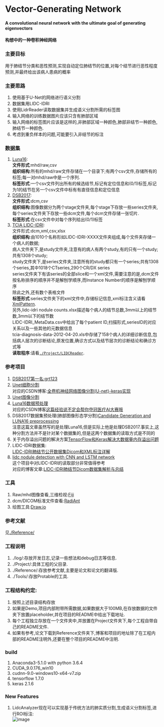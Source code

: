 Vector-Generating Network
======================
#### A convolutional neural network with the ultimate goal of generating eigenvectors
#### 构想中的一种卷积神经网络


### 主要目标
用于肺结节分类和恶性预测,实现自动定位肺结节的位置,对每个结节进行恶性程度预测,并最终给出该病人患病的概率<br>

### 主要思路
1. 使用基于U-Net的网络进行语义分割<br>
2. 数据集用LIDC-IDRI<br>
3. 使用LidrReader读取数据集并生成语义分割所需的标签图<br>
4. 输入网络的训练数据图片应该只含有肺部区域<br>
5. 输入网络的标签图片应该是这样的,非肺部区域一种颜色,肺部非结节一种颜色,肺结节一种颜色.<br>
6. 考虑到重负样本的问题,可能要引入非结节的标注<br>

### 数据集
1. [Luna16](https://luna16.grand-challenge.org/):<br>
   **文件形式**:mhd/raw,csv<br>
   **组织结构**:所有的mhd/raw文件存储在一个目录下;有两个csv文件,存储所有的标签;每一对mhd/raw中是一个序列.<br>
   **标签形式**:一个csv文件列出所有的候选结节,标记有定位信息和(0/1)标签,标记为1的结节在另一个csv文件中标有有直径信息和定位信息<br>
2. [DSB2017](https://www.kaggle.com/c/data-science-bowl-2017):<br>
   **文件形式**:dcm,csv<br>
   **组织结构**:图像数据分为两个stage文件夹,每个stage下存放一些series文件夹,每个series文件夹下存放一些dcm文件,每个dcm文件存储一张切片.<br>
   **标签形式**:在csv文件中对每个序列给出(0/1)标签<br>
3. [TCIA LIDC-IDRI](https://wiki.cancerimagingarchive.net/display/Public/LIDC-IDRI):<br>
   文件形式:dcm,xml,csv,xlsx<br>
   **组织结构**:由1010个名称形如LIDC-IDRI-XXXX文件夹组成,每个文件夹存储一个病人的数据;<br>
           病人文件夹下,是study文件夹,注意有的病人有两个study,有的只有一个study;共有1308个study;<br>
           study文件夹下,是series文件夹,注意所有的study都只有一个series;共有1308个series,其中1018个CTseries,290个CR/DX series<br>
           series文件夹下有该series的全部slice和一个xml文件,需要注意的是,dcm文件按名称排序的顺序并不是解刨学顺序,而Instance Number的顺序是解刨学顺序<br>
           除此之外,还有数个表格文件<br>
   **标签形式**:series文件夹下的xml文件中,存储标记信息,xml标注含义请看[XmlPattern](https://github.com/AngelaViVi/VectorGeneratingNetwork/blob/master/Projects/LIDCReader/XmlPattern.xml).<br>
           另外,lidc-idri nodule counts.xlsx描述每个病人的结节总数,3mm以上的结节数,3mm以下的结节数<br>
           LIDC-IDRI_MetaData.csv中给出了每个patient ID,扫描形式,seriesID的对应关系以及一些其他的元数据信息<br>
           tcia-diagnosis-data-2012-04-20.xls中存储了158个病人的详细诊断信息,包括病人层次的诊断结论,原发位置,确诊方式以及结节层次的诊断结论和确诊方式等<br>
   **读取程序**:请看[`./Project/LIDCReader`](https://github.com/AngelaViVi/VectorGeneratingNetwork/tree/master/Projects/LIDCReader).<br>
### 参考项目
1. [DSB2017第一名:grt123](https://github.com/lfz/DSB2017)<br>
2. [Unet细胞分割](https://github.com/zhixuhao/unet)<br>
   对应的CSDN博客:[全卷机神经网络图像分割(U-net)-keras实现](https://blog.csdn.net/u012931582/article/details/70215756)<br>
3. [Unet图像分割](https://github.com/ZFTurbo/ZF_UNET_224_Pretrained_Model)<br>
4. [Luna16数据预处理](https://gitlab.tianchi.aliyun.com/jchen/TCM_AI)<br>
   对应的CSDN博客[这篇经验说不定会帮你夺冠医疗AI大赛哦](https://blog.csdn.net/c2a2o2/article/details/77466692)<br>
5. DSB2017数据集预处理(肺部图像形态学分割)[Candidate Generation and LUNA16 preprocessing](http://www.cnblogs.com/skykill/p/8016606.html)<br>
   注意这篇文章虽然写的是处理Luna16,但是实际上他是处理DSB2017.事实上,这种分割方法并不是针对某个数据集的,但是这两个数据集的读取方式是不同的<br>
6. 关于内存溢出问题的解决方案[TensorFlow和Keras解决大数据量内存溢出问题](https://zhuanlan.zhihu.com/p/35866604)<br>
7. LIDC-IDRI数据集:<br>
   [LIDC-IDRI肺结节公开数据集Dicom和XML标注详解](https://blog.csdn.net/dcxhun3/article/details/54289598)<br>
8. [lidc nodule detection with CNN and LSTM network](https://github.com/zhwhong/lidc_nodule_detection)<br>
   这个项目中对LIDC-IDRI的读取部分非常值得参考<br>
   对应的博客文章:[LIDC-IDRI肺结节Dicom数据集解析与总结](https://www.jianshu.com/p/9c1facf70b01)<br>

### 工具
1. Raw/mhd图像查看,三维检视:[Fiji](http://imagej.net/Fiji)<br>
2. dcm/DICOM标准文件查看:[RadiAnt](https://www.radiantviewer.com/)<br>
3. 绘图工具:[Draw.io](https://www.draw.io/)<br>

### 参考文献
见[./Reference/](https://github.com/AngelaViVi/VectorGeneratingNetwork/tree/master/Reference)<br>

### 工程说明
1. ./log/:存放开发日志,记录一些想法和debug日志等信息.<br>
2. ./Project/:具体工程的父目录.<br>
3. ./Reference/:存放参考文献,主要是论文和论文的翻译版.<br>
4. ./Tools/:存放Protable的工具.<br>

### 工程结构约定:
1. 按照上述目录结构存放<br>
2. 如果是Demo,项目内部附带所需数据,如果数据大于100MB,在存放数据的文件夹下放置placeholder,并在项目的README中给出下载地址.<br>
3. 每个工程独立存放在一个文件夹中,并放置在Project文件夹下,每个工程自带自己的README文件.<br>
4. 如果有参考,论文下载到Reference文件夹下,博客和项目的地址除了在工程内部的README注明外,还要在整个项目的README中注明.<br>

### build
1. Anaconda3-5.1.0 with python 3.6.4<br>
2. CUDA_9.0.176_win10<br>
3. cudnn-9.0-windows10-x64-v7.zip<br>
4. tensorflow 1.7.0<br>
5. keras 2.1.6<br>


### New Features
1. LidcAnalyzer现在可以实现基于传统方法的肺实质分割,生成语义分割标签,进行ROI标注:<br>
![image](https://github.com/AngelaViVi/VectorGeneratingNetwork/tree/master/log/shot/LidcTool.gif)